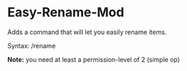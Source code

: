 # Easy-Rename-Mod
Adds a command that will let you easily rename items.

 

Syntax: /rename <target> <name>

**Note:** you need at least a permission-level of 2 (simple op)
